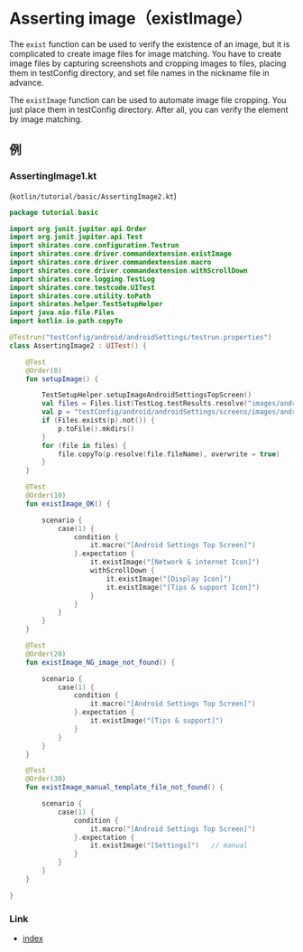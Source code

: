 # Asserting image（existImage）

The `exist` function can be used to verify the existence of an image, but it is complicated to create image files for
image matching. You have to create image files by capturing screenshots and cropping images to files, placing them in
testConfig directory, and set file names in the nickname file in advance.

The `existImage` function can be used to automate image file cropping.
You just place them in testConfig directory.
After all, you can verify the element by image matching.
    
## 例

### AssertingImage1.kt

(`kotlin/tutorial/basic/AssertingImage2.kt`)

```kotlin
package tutorial.basic

import org.junit.jupiter.api.Order
import org.junit.jupiter.api.Test
import shirates.core.configuration.Testrun
import shirates.core.driver.commandextension.existImage
import shirates.core.driver.commandextension.macro
import shirates.core.driver.commandextension.withScrollDown
import shirates.core.logging.TestLog
import shirates.core.testcode.UITest
import shirates.core.utility.toPath
import shirates.helper.TestSetupHelper
import java.nio.file.Files
import kotlin.io.path.copyTo

@Testrun("testConfig/android/androidSettings/testrun.properties")
class AssertingImage2 : UITest() {

    @Test
    @Order(0)
    fun setupImage() {

        TestSetupHelper.setupImageAndroidSettingsTopScreen()
        val files = Files.list(TestLog.testResults.resolve("images/androidSettingsTopScreen")).toList()
        val p = "testConfig/android/androidSettings/screens/images/androidSettingsTopScreen".toPath()
        if (Files.exists(p).not()) {
            p.toFile().mkdirs()
        }
        for (file in files) {
            file.copyTo(p.resolve(file.fileName), overwrite = true)
        }
    }

    @Test
    @Order(10)
    fun existImage_OK() {

        scenario {
            case(1) {
                condition {
                    it.macro("[Android Settings Top Screen]")
                }.expectation {
                    it.existImage("[Network & internet Icon]")
                    withScrollDown {
                        it.existImage("[Display Icon]")
                        it.existImage("[Tips & support Icon]")
                    }
                }
            }
        }
    }

    @Test
    @Order(20)
    fun existImage_NG_image_not_found() {

        scenario {
            case(1) {
                condition {
                    it.macro("[Android Settings Top Screen]")
                }.expectation {
                    it.existImage("[Tips & support]")
                }
            }
        }
    }

    @Test
    @Order(30)
    fun existImage_manual_template_file_not_found() {

        scenario {
            case(1) {
                condition {
                    it.macro("[Android Settings Top Screen]")
                }.expectation {
                    it.existImage("[Settings]")   // manual
                }
            }
        }
    }

}
```

### Link

- [index](../../../index_ja.md)
